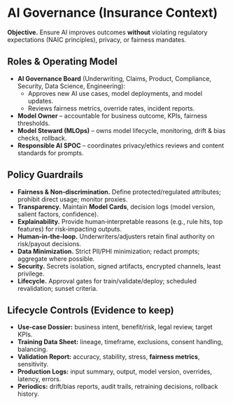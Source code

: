 # AI Governance (Insurance Context)

**Objective.** Ensure AI improves outcomes **without** violating regulatory expectations (NAIC principles), privacy, or fairness mandates.

## Roles & Operating Model
- **AI Governance Board** (Underwriting, Claims, Product, Compliance, Security, Data Science, Engineering):
  - Approves new AI use cases, model deployments, and model updates.
  - Reviews fairness metrics, override rates, incident reports.
- **Model Owner** – accountable for business outcome, KPIs, fairness thresholds.
- **Model Steward (MLOps)** – owns model lifecycle, monitoring, drift & bias checks, rollback.
- **Responsible AI SPOC** – coordinates privacy/ethics reviews and content standards for prompts.

## Policy Guardrails
- **Fairness & Non‑discrimination.** Define protected/regulated attributes; prohibit direct usage; monitor proxies.
- **Transparency.** Maintain **Model Cards**, decision logs (model version, salient factors, confidence).
- **Explainability.** Provide human‑interpretable reasons (e.g., rule hits, top features) for risk‑impacting outputs.
- **Human‑in‑the‑loop.** Underwriters/adjusters retain final authority on risk/payout decisions.
- **Data Minimization.** Strict PII/PHI minimization; redact prompts; aggregate where possible.
- **Security.** Secrets isolation, signed artifacts, encrypted channels, least privilege.
- **Lifecycle.** Approval gates for train/validate/deploy; scheduled revalidation; sunset criteria.

## Lifecycle Controls (Evidence to keep)
- **Use‑case Dossier:** business intent, benefit/risk, legal review, target KPIs.
- **Training Data Sheet:** lineage, timeframe, exclusions, consent handling, balancing.
- **Validation Report:** accuracy, stability, stress, **fairness metrics**, sensitivity.
- **Production Logs:** input summary, output, model version, overrides, latency, errors.
- **Periodics:** drift/bias reports, audit trails, retraining decisions, rollback history.

